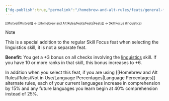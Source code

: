 ```yaml
---
{"dg-publish":true,"permalink":"/homebrew-and-alt-rules/feats/general-feats/skill-focus-linguistics/"}
---
```


<sup><sup>[[Mistveil\|Mistveil]] → [[Homebrew and Alt Rules/Feats/Feats\|Feats]] → Skill Focus (linguistics)</sup></sup> 
> [!NOTE]
> This is a special addition to the regular Skill Focus feat when selecting the linguistics skill, it is not a separate feat.

**Benefit**: You get a +3 bonus on all checks involving the [linguistics](https://www.d20pfsrd.com/skills/linguistics/) skill. If you have 10 or more ranks in that skill, this bonus increases to +6.

In addition when you select this feat, if you are using [[Homebrew and Alt Rules/Rules/Not in Use/Language Percentages\|Language Percentages]] alternate rules, each of your current languages increase in comprehension by 15% and any future languages you learn begin at 40% comprehension instead of 25%. 